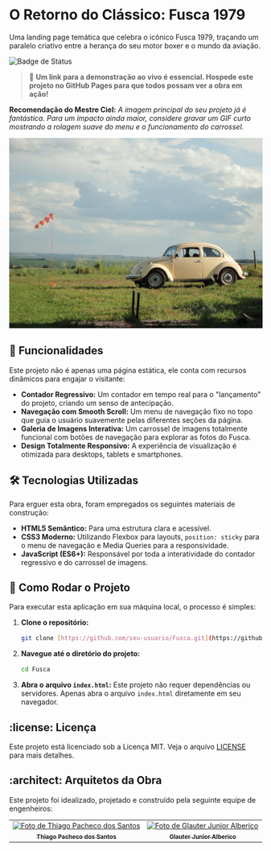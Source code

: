 # O Retorno do Clássico: Fusca 1979

Uma landing page temática que celebra o icônico Fusca 1979, traçando um paralelo criativo entre a herança do seu motor boxer e o mundo da aviação.

![Badge de Status](https://img.shields.io/badge/status-concluído-green)
> :rocket: **Um link para a demonstração ao vivo é essencial. Hospede este projeto no GitHub Pages para que todos possam ver a obra em ação!**

**Recomendação do Mestre Ciel:** _A imagem principal do seu projeto já é fantástica. Para um impacto ainda maior, considere gravar um GIF curto mostrando a rolagem suave do menu e o funcionamento do carrossel._

![Demonstração do Projeto](./fusca.jpg)

## :wrench: Funcionalidades

Este projeto não é apenas uma página estática, ele conta com recursos dinâmicos para engajar o visitante:

* **Contador Regressivo:** Um contador em tempo real para o "lançamento" do projeto, criando um senso de antecipação.
* **Navegação com Smooth Scroll:** Um menu de navegação fixo no topo que guia o usuário suavemente pelas diferentes seções da página.
* **Galeria de Imagens Interativa:** Um carrossel de imagens totalmente funcional com botões de navegação para explorar as fotos do Fusca.
* **Design Totalmente Responsivo:** A experiência de visualização é otimizada para desktops, tablets e smartphones.

## :hammer_and_wrench: Tecnologias Utilizadas

Para erguer esta obra, foram empregados os seguintes materiais de construção:

* **HTML5 Semântico:** Para uma estrutura clara e acessível.
* **CSS3 Moderno:** Utilizando Flexbox para layouts, `position: sticky` para o menu de navegação e Media Queries para a responsividade.
* **JavaScript (ES6+):** Responsável por toda a interatividade do contador regressivo e do carrossel de imagens.

## :construction_worker: Como Rodar o Projeto

Para executar esta aplicação em sua máquina local, o processo é simples:

1.  **Clone o repositório:**
    ```bash
    git clone [https://github.com/seu-usuario/Fusca.git](https://github.com/seu-usuario/Fusca.git)
    ```
2.  **Navegue até o diretório do projeto:**
    ```bash
    cd Fusca
    ```
3.  **Abra o arquivo `index.html`:**
    Este projeto não requer dependências ou servidores. Apenas abra o arquivo `index.html` diretamente em seu navegador.

## :license: Licença

Este projeto está licenciado sob a Licença MIT. Veja o arquivo [LICENSE](LICENSE) para mais detalhes.


## :architect: Arquitetos da Obra

Este projeto foi idealizado, projetado e construído pela seguinte equipe de engenheiros:

<div align="center">
  <table>
    <tr>
      <td align="center">
        <a href="https://www.linkedin.com/in/thiago-pacheco-tech/">
          <img src="[LINK_PARA_FOTO_DO_THIAGO]" width="100px;" alt="Foto de Thiago Pacheco dos Santos"/>
          <br />
          <sub><b>Thiago Pacheco dos Santos</b></sub>
        </a>
      </td>
      <td align="center">
        <a href="https://www.linkedin.com/in/glauter-junior-alberico-b0b902353/">
          <img src="[LINK_PARA_FOTO_DO_GLAUTER]" width="100px;" alt="Foto de Glauter Junior Alberico"/>
          <br />
          <sub><b>Glauter Junior Alberico</b></sub>
        </a>
      </td>
    </tr>
  </table>
</div>
